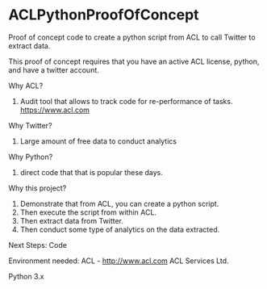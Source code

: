# ACLPythonProofOfConcept
Proof of concept code to create a python script from ACL to call Twitter to extract data.   

This proof of concept requires that you have an active ACL license, python, and have a twitter account.

Why ACL?
1) Audit tool that allows to track code for re-performance of tasks.  
https://www.acl.com

Why Twitter?
1) Large amount of free data to conduct analytics

Why Python?
1) direct code that that is popular these days.

Why this project?
1) Demonstrate that from ACL, you can create a python script.
2) Then execute the script from within ACL.
3) Then extract data from Twitter.
4) Then conduct some type of analytics on the data extracted.  

Next Steps:
Code

Environment needed:
 ACL - http://www.acl.com ACL Services Ltd.

 Python 3.x
